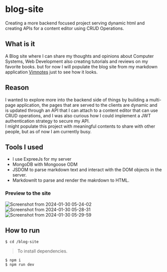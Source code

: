 # blog-site
Creating a more backend focused project serving dynamic html and creating APIs for a content editor using CRUD Operations.
## What is it 
A Blog site where I can share my thoughts and opinions about Computer Systems, Web Development also creating tutorials and reviews on my favorite books. but for now I will populate the blog site from my markdown application [Vimnotes](https://github.com/Sty6x/markdown-app) just to see how it looks.
## Reason
I wanted to explore more into the backend side of things by building a multi-page application, the pages that are served to the clients are dynamic and is updated through an API that I can attach to a content editor that can use CRUD operations, and I was also curious how I could implement a JWT authentication strategy to secure my API.   
I might populate this project with meaningful contents to share with other people, but as of now I am currently busy.
## Tools I used
- I use ExpreeJs for my server 
- MongoDB with Mongoose ODM
- JSDOM to parse markdown text and interact with the DOM objects in the server.
- MarkdownIt to parse and render the makrdown to HTML.   

### Preview to the site
![Screenshot from 2024-01-30 05-24-02](https://github.com/Sty6x/blog-site/assets/53662191/ee798d20-540f-42ae-99cc-b61404163467)
![Screenshot from 2024-01-30 05-28-31](https://github.com/Sty6x/blog-site/assets/53662191/f3cdf403-5563-42db-becc-c4de84f109f4)
![Screenshot from 2024-01-30 05-29-59](https://github.com/Sty6x/blog-site/assets/53662191/78df0293-7f58-4987-938a-e19c33a94a34)

## How to run

`$ cd /blog-site`  
> To install dependencies.

`$ npm i`   
`$ npm run dev`  
